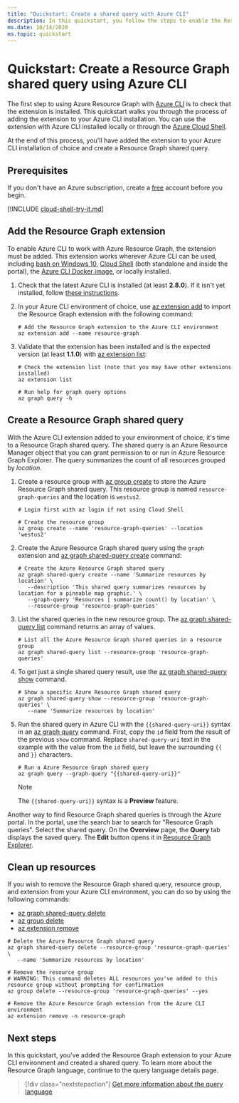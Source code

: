 ```yaml
---
title: "Quickstart: Create a shared query with Azure CLI"
description: In this quickstart, you follow the steps to enable the Resource Graph extension for Azure CLI and create a shared query.
ms.date: 10/14/2020
ms.topic: quickstart
---
```

# Quickstart: Create a Resource Graph shared query using Azure CLI

The first step to using Azure Resource Graph with [Azure CLI](/cli/azure/) is to check that the
extension is installed. This quickstart walks you through the process of adding the extension to
your Azure CLI installation. You can use the extension with Azure CLI installed locally or through
the [Azure Cloud Shell](https://shell.azure.com).

At the end of this process, you'll have added the extension to your Azure CLI installation of choice
and create a Resource Graph shared query.

## Prerequisites

If you don't have an Azure subscription, create a [free](https://azure.microsoft.com/free/) account
before you begin.

[!INCLUDE [cloud-shell-try-it.md](../../../includes/cloud-shell-try-it.md)]

## Add the Resource Graph extension

To enable Azure CLI to work with Azure Resource Graph, the extension must be added. This extension
works wherever Azure CLI can be used, including [bash on Windows 10](/windows/wsl/install-win10),
[Cloud Shell](https://shell.azure.com) (both standalone and inside the portal), the [Azure CLI
Docker image](https://hub.docker.com/_/microsoft-azure-cli), or locally installed.

1. Check that the latest Azure CLI is installed (at least **2.8.0**). If it isn't yet installed,
   follow [these instructions](/cli/azure/install-azure-cli-windows).

1. In your Azure CLI environment of choice, use
   [az extension add](/cli/azure/extension#az-extension-add) to import the Resource Graph extension
   with the following command:

   ```azurecli-interactive
   # Add the Resource Graph extension to the Azure CLI environment
   az extension add --name resource-graph
   ```

1. Validate that the extension has been installed and is the expected version (at least **1.1.0**)
   with [az extension list](/cli/azure/extension#az-extension-list):

   ```azurecli-interactive
   # Check the extension list (note that you may have other extensions installed)
   az extension list

   # Run help for graph query options
   az graph query -h
   ```

## Create a Resource Graph shared query

With the Azure CLI extension added to your environment of choice, it's time to a Resource Graph
shared query. The shared query is an Azure Resource Manager object that you can grant permission to
or run in Azure Resource Graph Explorer. The query summarizes the count of all resources grouped by
_location_.

1. Create a resource group with [az group create](/cli/azure/group#az-group-create) to store the
   Azure Resource Graph shared query. This resource group is named `resource-graph-queries` and the
   location is `westus2`.

   ```azurecli-interactive
   # Login first with az login if not using Cloud Shell

   # Create the resource group
   az group create --name 'resource-graph-queries' --location 'westus2'
   ```

1. Create the Azure Resource Graph shared query using the `graph` extension and
   [az graph shared-query create](/cli/azure/ext/resource-graph/graph/shared-query#ext-resource-graph-az-graph-shared-query-create)
   command:

   ```azurecli-interactive
   # Create the Azure Resource Graph shared query
   az graph shared-query create --name 'Summarize resources by location' \
      --description 'This shared query summarizes resources by location for a pinnable map graphic.' \
      --graph-query 'Resources | summarize count() by location' \
      --resource-group 'resource-graph-queries'
   ```

1. List the shared queries in the new resource group. The
   [az graph shared-query list](/cli/azure/ext/resource-graph/graph/shared-query#ext-resource-graph-az-graph-shared-query-list)
   command returns an array of values.

   ```azurecli-interactive
   # List all the Azure Resource Graph shared queries in a resource group
   az graph shared-query list --resource-group 'resource-graph-queries'
   ```

1. To get just a single shared query result, use the
   [az graph shared-query show](/cli/azure/ext/resource-graph/graph/shared-query#ext-resource-graph-az-graph-shared-query-show)
   command.

   ```azurecli-interactive
   # Show a specific Azure Resource Graph shared query
   az graph shared-query show --resource-group 'resource-graph-queries' \
      --name 'Summarize resources by location'
   ```

1. Run the shared query in Azure CLI with the `{{shared-query-uri}}` syntax in an
   [az graph query](/cli/azure/ext/resource-graph/graph#ext-resource-graph-az-graph-query) command.
   First, copy the `id` field from the result of the previous `show` command. Replace
   `shared-query-uri` text in the example with the value from the `id` field, but leave the
   surrounding `{{` and `}}` characters.

   ```azurecli-interactive
   # Run a Azure Resource Graph shared query
   az graph query --graph-query "{{shared-query-uri}}"
   ```

   > [!NOTE]
   > The `{{shared-query-uri}}` syntax is a **Preview** feature.

Another way to find Resource Graph shared queries is through the Azure portal. In the portal, use
the search bar to search for "Resource Graph queries". Select the shared query. On the **Overview**
page, the **Query** tab displays the saved query. The **Edit** button opens it in
[Resource Graph Explorer](./first-query-portal.md).

## Clean up resources

If you wish to remove the Resource Graph shared query, resource group, and extension from your Azure
CLI environment, you can do so by using the following commands:

- [az graph shared-query delete](/cli/azure/ext/resource-graph/graph/shared-query#ext-resource-graph-az-graph-shared-query-delete)
- [az group delete](/cli/azure/group#az-group-delete)
- [az extension remove](/cli/azure/extension#az-extension-remove)

```azurecli-interactive
# Delete the Azure Resource Graph shared query
az graph shared-query delete --resource-group 'resource-graph-queries' \
   --name 'Summarize resources by location'

# Remove the resource group
# WARNING: This command deletes ALL resources you've added to this resource group without prompting for confirmation
az group delete --resource-group 'resource-graph-queries' --yes

# Remove the Azure Resource Graph extension from the Azure CLI environment
az extension remove -n resource-graph
```

## Next steps

In this quickstart, you've added the Resource Graph extension to your Azure CLI environment and
created a shared query. To learn more about the Resource Graph language, continue to the query
language details page.

> [!div class="nextstepaction"]
> [Get more information about the query language](./concepts/query-language.md)
